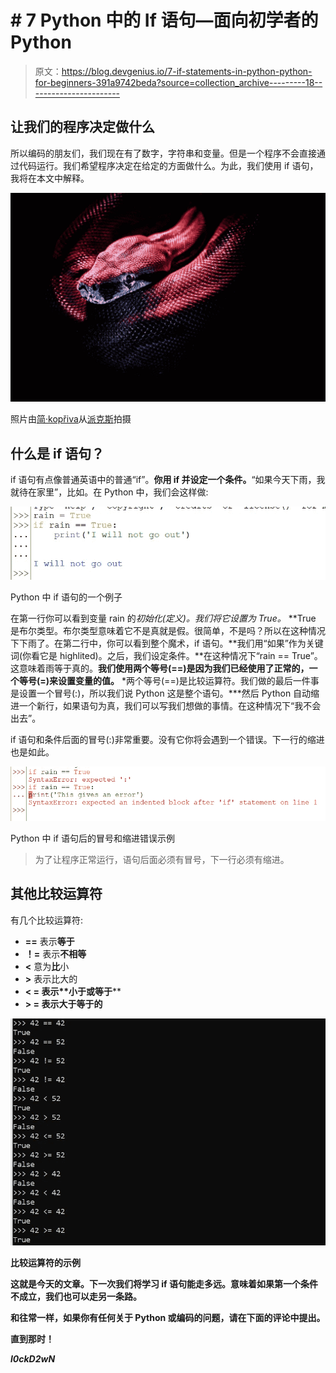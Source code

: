 # # 7 Python 中的 If 语句—面向初学者的 Python

> 原文：<https://blog.devgenius.io/7-if-statements-in-python-python-for-beginners-391a9742beda?source=collection_archive---------18----------------------->

## 让我们的程序决定做什么

所以编码的朋友们，我们现在有了数字，字符串和变量。但是一个程序不会直接通过代码运行。我们希望程序决定在给定的方面做什么。为此，我们使用 if 语句，我将在本文中解释。

![](img/c860f8b49e0cff38d2674cdc3068436a.png)

照片由[简·kopřiva](https://www.pexels.com/@koprivakart?utm_content=attributionCopyText&utm_medium=referral&utm_source=pexels)从[派克斯](https://www.pexels.com/photo/photo-of-a-red-snake-3280908/?utm_content=attributionCopyText&utm_medium=referral&utm_source=pexels)拍摄

## 什么是 if 语句？

if 语句有点像普通英语中的普通“if”。**你用 if 并设定一个条件。**“如果今天下雨，我就待在家里”，比如。在 Python 中，我们会这样做:

![](img/e43bab4cdbc0de0d929cd42814d7b3d6.png)

Python 中 if 语句的一个例子

在第一行你可以看到变量 rain 的*初始化(定义)。我们将它设置为 True。* **True 是布尔类型。布尔类型意味着它不是真就是假。很简单，不是吗？所以在这种情况下下雨了。在第二行中，你可以看到整个魔术，if 语句。**我们用“如果”作为关键词(你看它是 highlited)。之后，我们设定条件。**在这种情况下“rain == True”。这意味着雨等于真的。**我们使用两个等号(==)是因为我们已经使用了正常的，一个等号(=)来设置变量的值。** *两个等号(==)是比较运算符。我们做的最后一件事是设置一个冒号(:)，所以我们说 Python 这是整个语句。***然后 Python 自动缩进一个新行，如果语句为真，我们可以写我们想做的事情。在这种情况下“我不会出去”。

if 语句和条件后面的冒号(:)非常重要。没有它你将会遇到一个错误。下一行的缩进也是如此。

![](img/9ddbe8d896c582340e052d658bfb9abe.png)

Python 中 if 语句后的冒号和缩进错误示例

> 为了让程序正常运行，语句后面必须有冒号，下一行必须有缩进。

## 其他比较运算符

有几个比较运算符:

*   **==** 表示**等于**
*   **！=** 表示**不相等**
*   **<** 意为**比**小
*   **>** 表示比大的
*   ****< =** 表示**小于或等于****
*   ****> =** 表示大于等于的**

****![](img/6b1d925f8e6b84c55863a6e55ae0496c.png)****

****比较运算符的示例****

****这就是今天的文章。下一次我们将学习 if 语句能走多远。意味着如果第一个条件不成立，我们也可以走另一条路。****

****和往常一样，如果你有任何关于 Python 或编码的问题，请在下面的评论中提出。****

******直到那时！******

*****l0ckD2wN*****